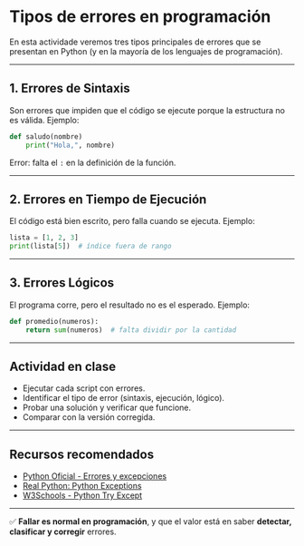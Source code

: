 # Tipos de errores en programación

En esta actividade veremos tres tipos principales de errores que se presentan en Python (y en la mayoría de los lenguajes de programación).

---

## 1. Errores de Sintaxis
Son errores que impiden que el código se ejecute porque la estructura no es válida.
Ejemplo:
```python
def saludo(nombre)
    print("Hola,", nombre)
```
Error: falta el `:` en la definición de la función.

---

## 2. Errores en Tiempo de Ejecución
El código está bien escrito, pero falla cuando se ejecuta.
Ejemplo:
```python
lista = [1, 2, 3]
print(lista[5])  # índice fuera de rango
```

---

## 3. Errores Lógicos
El programa corre, pero el resultado no es el esperado.
Ejemplo:
```python
def promedio(numeros):
    return sum(numeros)  # falta dividir por la cantidad
```

---

## Actividad en clase
- Ejecutar cada script con errores.
- Identificar el tipo de error (sintaxis, ejecución, lógico).
- Probar una solución y verificar que funcione.
- Comparar con la versión corregida.

---

## Recursos recomendados
- [Python Oficial - Errores y excepciones](https://docs.python.org/es/3/tutorial/errors.html)
- [Real Python: Python Exceptions](https://realpython.com/python-exceptions/)
- [W3Schools - Python Try Except](https://www.w3schools.com/python/python_try_except.asp)

---

✅ **Fallar es normal en programación**, y que el valor está en saber **detectar, clasificar y corregir** errores.
